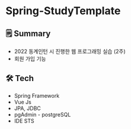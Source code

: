 # Spring-StudyTemplate

## 🗒️ Summary
- 2022 동계인턴 시 진행한 웹 프로그래밍 실습 (2주)
- 회원 가입 기능 

## 🛠 Tech
- Spring Framework
- Vue Js
- JPA, JDBC
- pgAdmin - postgreSQL
- IDE STS
